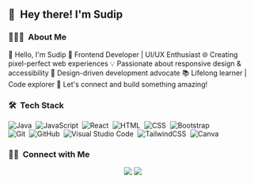 
## 👋 &nbsp;Hey there! I'm Sudip

### 👨🏻‍💻 &nbsp;About Me

👋 Hello, I'm Sudip
🌟 Frontend Developer | UI/UX Enthusiast
🌐 Creating pixel-perfect web experiences
💡 Passionate about responsive design & accessibility
🎨 Design-driven development advocate
📚 Lifelong learner | Code explorer
🔗 Let's connect and build something amazing!


### 🛠 &nbsp;Tech Stack

![Java](https://img.shields.io/badge/-Java-333333?style=flat&logo=Java&logoColor=FFA518)&nbsp;
![JavaScript](https://img.shields.io/badge/-JavaScript-333333?style=flat&logo=javascript)&nbsp;
![React](https://img.shields.io/badge/-React-333333?style=flat&logo=react)&nbsp;
![HTML](https://img.shields.io/badge/-HTML-333333?style=flat&logo=HTML5)&nbsp;
![CSS](https://img.shields.io/badge/-CSS-333333?style=flat&logo=CSS3&logoColor=1572B6)&nbsp;
![Bootstrap](https://img.shields.io/badge/-Bootstrap-333333?style=flat&logo=bootstrap&logoColor=563D7C)\
![Git](https://img.shields.io/badge/-Git-333333?style=flat&logo=git)&nbsp;
![GitHub](https://img.shields.io/badge/-GitHub-333333?style=flat&logo=github)&nbsp;
![Visual Studio Code](https://img.shields.io/badge/-Visual%20Studio%20Code-333333?style=flat&logo=visual-studio-code&logoColor=007ACC)&nbsp;
![TailwindCSS](https://ibb.co/BGH6CFw)&nbsp;
![Canva](https://ibb.co/kytsBch)&nbsp;


### 🤝🏻 &nbsp;Connect with Me

<p align="center">
<a href="https://linkedin.com/in/profile-sudipsingha"><img src="https://img.shields.io/badge/-Aditya%20Vikram%20Singh-0077B5?style=flat-square&logo=Linkedin&logoColor=white"/></a>
<a href="mailto:sudipsingha5395@gmail.com"><img src="https://img.shields.io/badge/-avsingh@umass.edu-D14836?style=flat-square&logo=Gmail&logoColor=white"/></a>
</p>
